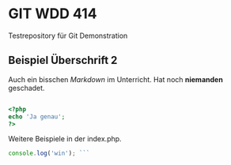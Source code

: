 GIT WDD 414  
============


Testrepository für Git Demonstration

Beispiel Überschrift 2 
-------------------------

Auch ein bisschen *Markdown* im Unterricht. Hat noch **niemanden** geschadet.

```php

<?php
echo 'Ja genau';
?>
```
Weitere Beispiele in der index.php.

```js
console.log('win'); ```